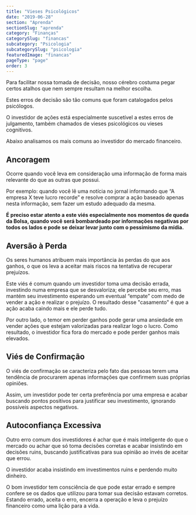 ```yaml
---
title: "Vieses Psicológicos"
date: "2019-06-28"
section: "Aprenda"
sectionSlug: "aprenda"
category: "Finanças"
categorySlug: "financas"
subcategory: "Psicologia"
subcategorySlug: "psicologia"
featuredImage: "financas"
pageType: "page"
order: 3
---
```


Para facilitar nossa tomada de decisão, nosso cérebro costuma pegar certos atalhos que nem sempre resultam na melhor escolha.

Estes erros de decisão são tão comuns que foram catalogados pelos psicólogos. 

O investidor de ações está especialmente suscetível a estes erros de julgamento, também chamados de vieses psicológicos ou vieses cognitivos.

Abaixo analisamos os mais comuns ao investidor do mercado financeiro.

## Ancoragem

Ocorre quando você leva em consideração uma informação de forma mais relevante do que as outras que possui. 

Por exemplo: quando você lê uma notícia no jornal informando que “A empresa X teve lucro recorde” e resolve comprar a ação baseado apenas nesta informação, sem fazer um estudo adequado da mesma.

**É preciso estar atento a este viés especialmente nos momentos de queda da Bolsa, quando você será bombardeado por informações negativas por todos os lados e pode se deixar levar junto com o pessimismo da mídia.**

## Aversão à Perda

Os seres humanos atribuem mais importância às perdas do que aos ganhos, o que os leva a aceitar mais riscos na tentativa de recuperar prejuízos. 

Este viés é comum quando um investidor toma uma decisão errada, investindo numa empresa que se desvaloriza; ele percebe seu erro, mas mantém seu investimento esperando um eventual “empate” com medo de vender a ação e realizar o prejuízo. O resultado desse "casamento" é que a ação acaba caindo mais e ele perde tudo.

Por outro lado, o temor em perder ganhos pode gerar uma ansiedade em vender ações que estejam valorizadas para realizar logo o lucro. Como resultado, o investidor fica fora do mercado e pode perder ganhos mais elevados.  

## Viés de Confirmação

O viés de confirmação se caracteriza pelo fato das pessoas terem uma tendência de procurarem apenas informações que confirmem suas próprias opiniões. 


Assim, um investidor pode ter certa preferência por uma empresa e acabar buscando pontos positivos para justificar seu investimento, ignorando possíveis aspectos negativos.

## Autoconfiança Excessiva

Outro erro comum dos investidores é achar que é mais inteligente do que o mercado ou achar que só toma decisões corretas e acabar insistindo em decisões ruins, buscando justificativas para sua opinião ao invés de aceitar que errou.

O investidor acaba insistindo em investimentos ruins e perdendo muito dinheiro. 

O bom investidor tem consciência de que pode estar errado e sempre confere se os dados que utilizou para tomar sua decisão estavam corretos. Estando errado, aceita o erro, encerra a operação e leva o prejuízo financeiro como uma lição para a vida.

